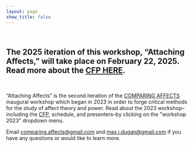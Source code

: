 ```yaml
---
layout: page
show_title: false
---
```

<br>
<h2>The 2025 iteration of this workshop, “Attaching Affects,” will take place on February 22, 2025. Read more about the <a href="https://maxjdugan.github.io/comparing_affects/cfp_2025/">CFP HERE</a>.</h2>

<br>

<p>“Attaching Affects” is the second iteration of the <a href="https://maxjdugan.github.io/comparing_affects/about/">COMPARING AFFECTS</a> inaugural workshop which began in 2023 in order to forge critical methods for the study of affect theory and power. Read about the 2023 workshop–including the <a href="https://maxjdugan.github.io/comparing_affects/cfp_2023/">CFP</a>, schedule, and presenters–by clicking on the "workshop 2023" dropdown menu.</p>


<p>Email <a href="mailto:comparing.affects@gmail.com">comparing.affects@gmail.com</a> and <a href="mailto:max.j.dugan@gmail.com">max.j.dugan@gmail.com</a> if you have any questions or would like to learn more.</p>

